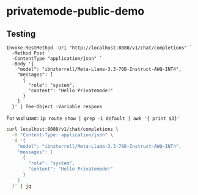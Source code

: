 # privatemode-public-demo

## Testing

```pwsh
Invoke-RestMethod -Uri "http://localhost:8080/v1/chat/completions" `
  -Method Post `
  -ContentType "application/json" `
  -Body '{
    "model": "ibnzterrell/Meta-Llama-3.3-70B-Instruct-AWQ-INT4",
    "messages": [
      {
        "role": "system",
        "content": "Hello Privatemode!"
      }
    ]
  }' | Tee-Object -Variable respons
```  

For wsl user: `ip route show | grep -i default | awk '{ print $3}'`

```bash
curl localhost:8080/v1/chat/completions \
  -H "Content-Type: application/json" \
  -d '{
    "model": "ibnzterrell/Meta-Llama-3.3-70B-Instruct-AWQ-INT4",
    "messages": [
      {
        "role": "system",
        "content": "Hello Privatemode!"
      }
    ]
  }' | jq
```
